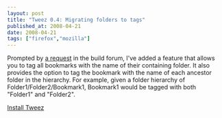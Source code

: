 ```yaml
---
layout: post
title: "Tweez 0.4: Migrating folders to tags"
published_at: 2008-04-21
date: 2008-04-21
tags: ["firefox","mozilla"]
---
```


Prompted by [a request](http://forums.mozillazine.org/viewtopic.php?t=649999&start=0&postdays=0&postorder=asc&highlight=) in the build forum, I've added a feature that allows you to tag all bookmarks with the name of their containing folder. It also provides the option to tag the bookmark with the name of each ancestor folder in the hierarchy. For example, given a folder hierarchy of Folder1/Folder2/Bookmark1, Bookmark1 would be tagged with both "Folder1" and "Folder2".

[Install Tweez](https://addons.mozilla.org/en-US/firefox/addon/6353)